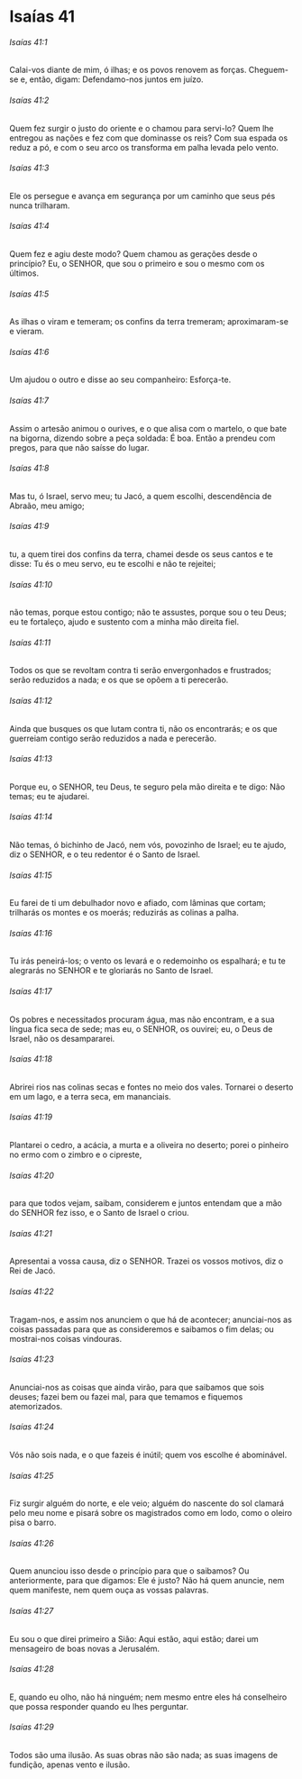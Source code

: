 # Isaías 41

###### Isaías 41:1

Calai-vos diante de mim, ó ilhas; e os povos renovem as forças. Cheguem-se e, então, digam: Defendamo-nos juntos em juízo.

###### Isaías 41:2

Quem fez surgir o justo do oriente e o chamou para servi-lo? Quem lhe entregou as nações e fez com que dominasse os reis? Com sua espada os reduz a pó, e com o seu arco os transforma em palha levada pelo vento.

###### Isaías 41:3

Ele os persegue e avança em segurança por um caminho que seus pés nunca trilharam.

###### Isaías 41:4

Quem fez e agiu deste modo? Quem chamou as gerações desde o princípio? Eu, o SENHOR, que sou o primeiro e sou o mesmo com os últimos.

###### Isaías 41:5

As ilhas o viram e temeram; os confins da terra tremeram; aproximaram-se e vieram.

###### Isaías 41:6

Um ajudou o outro e disse ao seu companheiro: Esforça-te.

###### Isaías 41:7

Assim o artesão animou o ourives, e o que alisa com o martelo, o que bate na bigorna, dizendo sobre a peça soldada: É boa. Então a prendeu com pregos, para que não saísse do lugar.

###### Isaías 41:8

Mas tu, ó Israel, servo meu; tu Jacó, a quem escolhi, descendência de Abraão, meu amigo;

###### Isaías 41:9

tu, a quem tirei dos confins da terra, chamei desde os seus cantos e te disse: Tu és o meu servo, eu te escolhi e não te rejeitei;

###### Isaías 41:10

não temas, porque estou contigo; não te assustes, porque sou o teu Deus; eu te fortaleço, ajudo e sustento com a minha mão direita fiel.

###### Isaías 41:11

Todos os que se revoltam contra ti serão envergonhados e frustrados; serão reduzidos a nada; e os que se opõem a ti perecerão.

###### Isaías 41:12

Ainda que busques os que lutam contra ti, não os encontrarás; e os que guerreiam contigo serão reduzidos a nada e perecerão.

###### Isaías 41:13

Porque eu, o SENHOR, teu Deus, te seguro pela mão direita e te digo: Não temas; eu te ajudarei.

###### Isaías 41:14

Não temas, ó bichinho de Jacó, nem vós, povozinho de Israel; eu te ajudo, diz o SENHOR, e o teu redentor é o Santo de Israel.

###### Isaías 41:15

Eu farei de ti um debulhador novo e afiado, com lâminas que cortam; trilharás os montes e os moerás; reduzirás as colinas a palha.

###### Isaías 41:16

Tu irás peneirá-los; o vento os levará e o redemoinho os espalhará; e tu te alegrarás no SENHOR e te gloriarás no Santo de Israel.

###### Isaías 41:17

Os pobres e necessitados procuram água, mas não encontram, e a sua língua fica seca de sede; mas eu, o SENHOR, os ouvirei; eu, o Deus de Israel, não os desampararei.

###### Isaías 41:18

Abrirei rios nas colinas secas e fontes no meio dos vales. Tornarei o deserto em um lago, e a terra seca, em mananciais.

###### Isaías 41:19

Plantarei o cedro, a acácia, a murta e a oliveira no deserto; porei o pinheiro no ermo com o zimbro e o cipreste,

###### Isaías 41:20

para que todos vejam, saibam, considerem e juntos entendam que a mão do SENHOR fez isso, e o Santo de Israel o criou.

###### Isaías 41:21

Apresentai a vossa causa, diz o SENHOR. Trazei os vossos motivos, diz o Rei de Jacó.

###### Isaías 41:22

Tragam-nos, e assim nos anunciem o que há de acontecer; anunciai-nos as coisas passadas para que as consideremos e saibamos o fim delas; ou mostrai-nos coisas vindouras.

###### Isaías 41:23

Anunciai-nos as coisas que ainda virão, para que saibamos que sois deuses; fazei bem ou fazei mal, para que temamos e fiquemos atemorizados.

###### Isaías 41:24

Vós não sois nada, e o que fazeis é inútil; quem vos escolhe é abominável.

###### Isaías 41:25

Fiz surgir alguém do norte, e ele veio; alguém do nascente do sol clamará pelo meu nome e pisará sobre os magistrados como em lodo, como o oleiro pisa o barro.

###### Isaías 41:26

Quem anunciou isso desde o princípio para que o saibamos? Ou anteriormente, para que digamos: Ele é justo? Não há quem anuncie, nem quem manifeste, nem quem ouça as vossas palavras.

###### Isaías 41:27

Eu sou o que direi primeiro a Sião: Aqui estão, aqui estão; darei um mensageiro de boas novas a Jerusalém.

###### Isaías 41:28

E, quando eu olho, não há ninguém; nem mesmo entre eles há conselheiro que possa responder quando eu lhes perguntar.

###### Isaías 41:29

Todos são uma ilusão. As suas obras não são nada; as suas imagens de fundição, apenas vento e ilusão.

